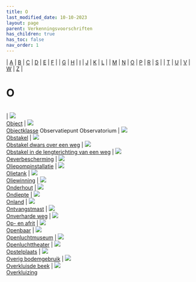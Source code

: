```yaml
---
title: O
last_modified_date: 10-10-2023
layout: page
parent: Verkenningsvoorschriften
has_children: true
has_toc: false
nav_order: 1
---
```


| [A](../A/A.html) | [B](../B/B.html) | [C](../C/C.html) | [D](../D/D.html) | [E](../E/E.html) | [F](../F/F.html) |
| [G](../G/G.html) | [H](../H/H.html) | [I](../I/I.html) | [J](../J/J.html) | [K](../K/K.html) | [L](../L/L.html) |
| [M](../M/M.html) | [N](../N/N.html) | [O](../O/O.html) | [P](../P/P.html) | [R](../R/R.html) | [S](../S/S.html) |
| [T](../T/T.html) | [U](../U/U.html) | [V](../V/V.html) | [W](../W/W.html) | [Z](../Z/Z.html) |

O
=

|     |     |     |     |     |
| --- | --- | --- | --- | --- |

| [![](Object/vv_0543_125x100.jpg)](Object/Object.html)<br>[Object](Object/Object.html)
| [![](../../images/foto-niet-beschikbaar.jpg)](Objectklasse/Objectklasse.html)<br>[Objectklasse](Objectklasse/Objectklasse.html)
Observatiepunt
Observatorium
| [![](Obstakel/vv_0575_125x100.jpg)](Obstakel/Obstakel.html)<br>[Obstakel](Obstakel/Obstakel.html)
| [![](Obstakel_dwars_over_een_weg/vv_0660_125x100.jpg)](Obstakel_dwars_over_een_weg/Obstakel_dwars_over_een_weg.html)<br>[Obstakel dwars over een weg](Obstakel_dwars_over_een_weg/Obstakel_dwars_over_een_weg.html)
| [![](../V/Verkeersgeleider/verkeersgeleider2_125x100.jpg)](Obstakel_in_de_lengterichting_van_een_weg/Obstakel_in_de_lengterichting_van_een_weg.html)<br>[Obstakel in de lengterichting van een weg](Obstakel_in_de_lengterichting_van_een_weg/Obstakel_in_de_lengterichting_van_een_weg.html)
| [![](../../images/foto-niet-beschikbaar.jpg)](Oeverbescherming/Oeverbescherming.html)<br>[Oeverbescherming](Oeverbescherming/Oeverbescherming.html)
| [![](Oliepompinstallatie/Oliepompinstallatie_125x100.bmp)](Oliepompinstallatie/Oliepompinstallatie.html)<br>[Oliepompinstallatie](Oliepompinstallatie/Oliepompinstallatie.html)
| [![](../M/Meetpaal/vv_0705_125x100.jpg)](Olietank/Olietank.html)<br>[Olietank](Olietank/Olietank.html)
| [![](Oliewinning/Oliewinning_125x100.jpg)](Oliewinning/Oliewinning.html)<br>[Oliewinning](Oliewinning/Oliewinning.html)
| [![](../../images/foto-niet-beschikbaar.jpg)](Onderhout/Onderhout.html)<br>[Onderhout](Onderhout/Onderhout.html)
| [![](../../images/foto-niet-beschikbaar.jpg)](Ondiepte/Ondiepte.html)<br>[Ondiepte](Ondiepte/Ondiepte.html)
| [![](../../images/foto-niet-beschikbaar.jpg)](Onland/Onland.html)<br>[Onland](Onland/Onland.html)
| [![](../Z/Zendmast/vv_0338_125x100.jpg)](Ontvangstmast/Ontvangstmast.html)<br>[Ontvangstmast](Ontvangstmast/Ontvangstmast.html)
| [![](Onverharde_weg/Onverharde_weg_125x100.bmp)](Onverharde_weg/Onverharde_weg.html)<br>[Onverharde weg](Onverharde_weg/Onverharde_weg.html)
| [![](../../images/foto-niet-beschikbaar.jpg)](Op_Afrit/Op_Afrit.html)<br>[Op- en afrit](Op_Afrit/Op_Afrit.html)
| [![](../../images/foto-niet-beschikbaar.jpg)](Openbaar/Openbaar.html)<br>[Openbaar](Openbaar/Openbaar.html)
| [![](Openluchtmuseum/Openluchtmuseum_125x100.jpg)](Openluchtmuseum/Openluchtmuseum.html)<br>[Openluchtmuseum](Openluchtmuseum/Openluchtmuseum.html)
| [![](Openluchttheater/Openluchttheater_125x100.bmp)](Openluchttheater/Openluchttheater.html)<br>[Openluchttheater](Openluchttheater/Openluchttheater.html)
| [![](Opstelplaats/Opstelplaats_125x100.bmp)](Opstelplaats/Opstelplaats.html)<br>[Opstelplaats](Opstelplaats/Opstelplaats.html)
| [![](Overig_bodemgebruik/vv_0655_125x100.jpg)](Overig_bodemgebruik/Overig_bodemgebruik.html)<br>[Overig bodemgebruik](Overig_bodemgebruik/Overig_bodemgebruik.html)
| [![](Overkluizing/vv_0642_125x100.jpg)](Overkluisde_beek/Overkluisde_beek.html)<br>[Overkluisde beek](Overkluisde_beek/Overkluisde_beek.html)
| [![](Overkluizing/vv_0084_125x100.jpg)](Overkluizing/Overkluizing.html)<br>[Overkluizing](Overkluizing/Overkluizing.html)
